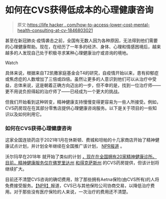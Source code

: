# 如何在CVS获得低成本的心理健康咨询

> 原文:[https://life hacker . com/how-to-access-lower-cost-mental-health-consulting-at-cv-1846803021](https://lifehacker.com/how-to-access-lower-cost-mental-health-counseling-at-cv-1846803021)

甚至在新冠肺炎·疫情袭击之前，全国有无数人因为各种原因，无法得到他们需要的心理健康帮助。现在，在经历了一年多的经济、身体、心理和情感困境后，越来越多的人发现自己处于积极寻求某种心理健康治疗或咨询的境地。

Watch

具体来说，根据来自T2凯撒家庭基金会T4的研究，自疫情开始以来，患有抑郁症或焦虑症的人数增加了三倍或四倍。虽然让更多的人意识到他们可以从治疗中受益，总体来说，这是朝着正确方向迈出的一步，但不幸的是，找到一位治疗师——更不用说负担得起的治疗师了——已经成为一个更大的挑战。

但我们开始看到这种转变，精神健康支持慢慢变得更容易为一些人所接受。例如， CVS药房现在在其部分零售店提供心理健康咨询服务。以下是关于项目的一些知识以及如何利用它。

### 如何在CVS获得心理健康咨询

这家全国连锁药店于2021年1月在休斯顿、费城和坦帕的十几家商店开始了精神健康试点计划，并计划全年继续在全国推广该计划， [NPR报道](https://www.npr.org/sections/health-shots/2021/04/29/990899374/retail-therapy-cvs-plans-to-expand-mental-health-care-in-stores) 。

沃尔玛早在2018年 就开始了类似的计划 [，现在在全国拥有20家精神健康诊所。目前，精神健康服务仅在佛罗里达州](https://www.bostonglobe.com/business/2018/11/26/mental-health-therapy-walmart-now-thing/axiCpvNDoANn2tryjnc01M/story.html) [和得克萨斯州](https://www.cvs.com/minuteclinic/services/mental-health-counseling) 的CVS药房提供，但该计划将继续扩大。

目前还不清楚CVS咨询的确切费用，除了那些拥有Aetna保险(由CVS所有)的人将免费接受服务。[【NPR】](https://www.npr.org/sections/health-shots/2021/04/29/990899374/retail-therapy-cvs-plans-to-expand-mental-health-care-in-stores)报道，CVS已与其他保险公司协商交易，以降低治疗费用。对于那些没有医疗保险的人来说，一次治疗的费用还不清楚。